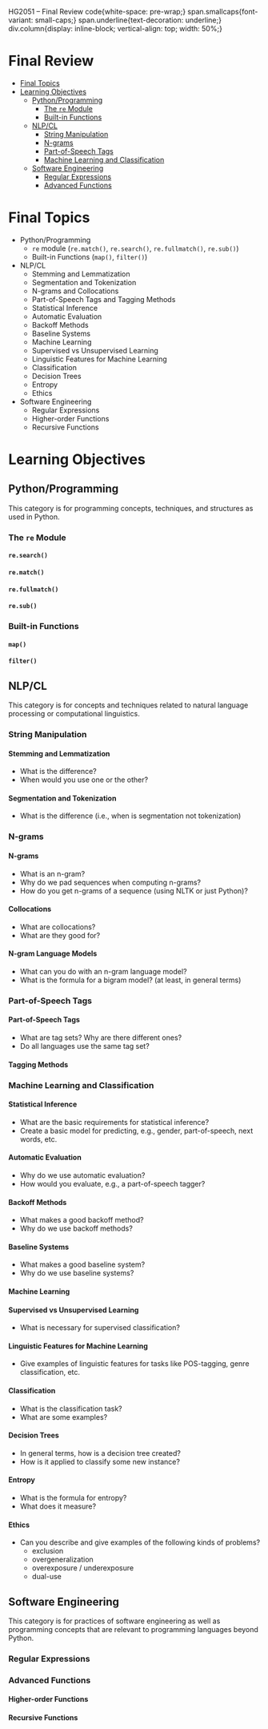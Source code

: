   HG2051 – Final Review code{white-space: pre-wrap;} span.smallcaps{font-variant: small-caps;} span.underline{text-decoration: underline;} div.column{display: inline-block; vertical-align: top; width: 50%;}  

Final Review
============

*   [Final Topics](#final-topics)
*   [Learning Objectives](#learning-objectives)
    *   [Python/Programming](#pythonprogramming)
        *   [The `re` Module](#the-re-module)
        *   [Built-in Functions](#built-in-functions)
    *   [NLP/CL](#nlpcl)
        *   [String Manipulation](#string-manipulation)
        *   [N-grams](#n-grams)
        *   [Part-of-Speech Tags](#part-of-speech-tags)
        *   [Machine Learning and Classification](#machine-learning-and-classification)
    *   [Software Engineering](#software-engineering)
        *   [Regular Expressions](#regular-expressions)
        *   [Advanced Functions](#advanced-functions)

Final Topics
============

*   Python/Programming
    *   `re` module (`re.match()`, `re.search()`, `re.fullmatch()`, `re.sub()`)
    *   Built-in Functions (`map()`, `filter()`)
*   NLP/CL
    *   Stemming and Lemmatization
    *   Segmentation and Tokenization
    *   N-grams and Collocations
    *   Part-of-Speech Tags and Tagging Methods
    *   Statistical Inference
    *   Automatic Evaluation
    *   Backoff Methods
    *   Baseline Systems
    *   Machine Learning
    *   Supervised vs Unsupervised Learning
    *   Linguistic Features for Machine Learning
    *   Classification
    *   Decision Trees
    *   Entropy
    *   Ethics
*   Software Engineering
    *   Regular Expressions
    *   Higher-order Functions
    *   Recursive Functions

Learning Objectives
===================

Python/Programming
------------------

This category is for programming concepts, techniques, and structures as used in Python.

### The `re` Module

#### `re.search()`

#### `re.match()`

#### `re.fullmatch()`

#### `re.sub()`

### Built-in Functions

#### `map()`

#### `filter()`

NLP/CL
------

This category is for concepts and techniques related to natural language processing or computational linguistics.

### String Manipulation

#### Stemming and Lemmatization

*   What is the difference?
*   When would you use one or the other?

#### Segmentation and Tokenization

*   What is the difference (i.e., when is segmentation not tokenization)

### N-grams

#### N-grams

*   What is an n-gram?
*   Why do we pad sequences when computing n-grams?
*   How do you get n-grams of a sequence (using NLTK or just Python)?

#### Collocations

*   What are collocations?
*   What are they good for?

#### N-gram Language Models

*   What can you do with an n-gram language model?
*   What is the formula for a bigram model? (at least, in general terms)

### Part-of-Speech Tags

#### Part-of-Speech Tags

*   What are tag sets? Why are there different ones?
*   Do all languages use the same tag set?

#### Tagging Methods

### Machine Learning and Classification

#### Statistical Inference

*   What are the basic requirements for statistical inference?
*   Create a basic model for predicting, e.g., gender, part-of-speech, next words, etc.

#### Automatic Evaluation

*   Why do we use automatic evaluation?
*   How would you evaluate, e.g., a part-of-speech tagger?

#### Backoff Methods

*   What makes a good backoff method?
*   Why do we use backoff methods?

#### Baseline Systems

*   What makes a good baseline system?
*   Why do we use baseline systems?

#### Machine Learning

#### Supervised vs Unsupervised Learning

*   What is necessary for supervised classification?

#### Linguistic Features for Machine Learning

*   Give examples of linguistic features for tasks like POS-tagging, genre classification, etc.

#### Classification

*   What is the classification task?
*   What are some examples?

#### Decision Trees

*   In general terms, how is a decision tree created?
*   How is it applied to classify some new instance?

#### Entropy

*   What is the formula for entropy?
*   What does it measure?

#### Ethics

*   Can you describe and give examples of the following kinds of problems?
    *   exclusion
    *   overgeneralization
    *   overexposure / underexposure
    *   dual-use

Software Engineering
--------------------

This category is for practices of software engineering as well as programming concepts that are relevant to programming languages beyond Python.

### Regular Expressions

### Advanced Functions

#### Higher-order Functions

#### Recursive Functions